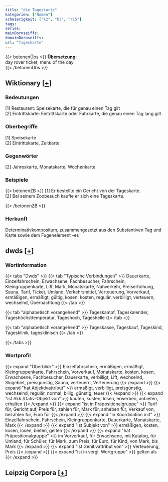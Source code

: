 ```yaml
---
title: "die Tageskarte"
kategorien: ["Nomen"]
schwierigkeit: ["k2", "h3", "r15"]
tags:
series:
mainDornseiffs:
domainDornseiffs:
url: "Tageskarte"
---
```


{{< betonenÜbs >}}
**Übersetzung:**  
day rover ticket, menu of the day  
{{< /betonenÜbs >}}

## Wiktionary [[+](https://de.wiktionary.org/wiki/Tageskarte)]

### Bedeutungen
[1] Restaurant: Speisekarte, die für genau einen Tag gilt  
[2] Eintrittskarte: Eintrittskarte oder Fahrkarte, die genau einen Tag lang gilt  

### Oberbegriffe
[1] Speisekarte  
[2] Eintrittskarte, Zeitkarte  

### Gegenwörter
[2] Jahreskarte, Monatskarte, Wochenkarte  

### Beispiele
{{< betonenZB >}}
[1] Er bestellte ein Gericht von der Tageskarte.  
[2] Bei seinem Zoobesuch kaufte er sich eine Tageskarte.  

{{< /betonenZB >}}
### Herkunft
Determinativkompositum, zusammengesetzt aus den Substantiven Tag und Karte sowie dem Fugenelement -es  



## dwds [[+](https://www.dwds.de/wb/Tageskarte)]

### Wortinformation
{{< tabs "Dwds" >}}
{{< tab "Typische Verbindungen" >}}
Dauerkarte, Einzelfahrschein, Erwachsene, Fachbesucher, Fahrschein, Kleingruppenkarte, Lift, Mark, Monatskarte, Nahverkehr, Preiserhöhung, Sauna, Tarif, Ticket, Umland, Verkehrsmittel, Verteuerung, Vorverkauf, ermäßigen, ermäßigt, gültig, kosen, kosten, regulär, verbilligt, verteuern, wechselnd, Übernachtung
{{< /tab >}}

{{< tab "alphabetisch vorangehend" >}}
Tageskampf, Tageskalender, Tageshöchsttemperatur, Tageshoch, Tageshelle
{{< /tab >}}

{{< tab "alphabetisch vorangehend" >}}
Tageskasse, Tageskauf, Tageskind, Tagesklinik, tagesklinisch
{{< /tab >}}

{{< /tabs >}}

### Wortprofil
{{< expand "Überblick" >}} Einzelfahrschein, ermäßigen, ermäßigt, Kleingruppenkarte, Fahrschein, Vorverkauf, Monatskarte, kosten, kosen, Erwachsene, Fachbesucher, Dauerkarte, verbilligt, Lift, wechselnd, Skigebiet, preisgünstig, Sauna, verteuern, Verteuerung {{< /expand >}}
{{< expand "hat Adjektivattribut" >}} ermäßigt, verbilligt, preisgünstig, wechselnd, regulär, normal, billig, günstig, teuer {{< /expand >}}
{{< expand "ist Akk./Dativ-Objekt von" >}} kaufen, kosten, lösen, erwerben, anbieten, erhalten {{< /expand >}}
{{< expand "ist in Präpositionalgruppe" >}} Tarif für, Gericht auf, Preis für, zahlen für, Mark für, anheben für, Verkauf von, bezahlen für, Euro für {{< /expand >}}
{{< expand "in Koordination mit" >}} Einzelfahrschein, Fahrschein, Kleingruppenkarte, Dauerkarte, Monatskarte, Mark {{< /expand >}}
{{< expand "ist Subjekt von" >}} ermäßigen, kosten, kosen, lösen, bieten, gelten {{< /expand >}}
{{< expand "hat Präpositionalgruppe" >}} im Vorverkauf, für Erwachsene, mit Katalog, für Umland, für Schüler, für Mark, zum Preis, für Euro, für Kind, von Mark, bis Mark {{< /expand >}}
{{< expand "ist Genitivattribut von" >}} Verteuerung, Preis {{< /expand >}}
{{< expand "ist in vergl. Wortgruppe" >}} gelten als {{< /expand >}}

## Leipzig Corpora [[+](https://corpora.uni-leipzig.de/en/res?word=Tageskarte&corpusId=deu_newscrawl-public_2018)]

